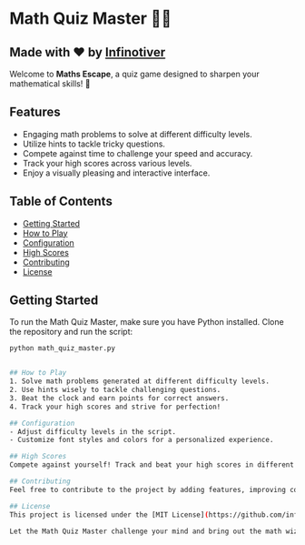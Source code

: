 # Math Quiz Master 🧮✨
## Made with ❤️ by [Infinotiver](https://github.com/infinotiver)
Welcome to **Maths Escape**, a quiz game designed to sharpen your mathematical skills! 🚀

## Features
- Engaging math problems to solve at different difficulty levels.
- Utilize hints to tackle tricky questions.
- Compete against time to challenge your speed and accuracy.
- Track your high scores across various levels.
- Enjoy a visually pleasing and interactive interface.

## Table of Contents
- [Getting Started](#getting-started)
- [How to Play](#how-to-play)
- [Configuration](#configuration)
- [High Scores](#high-scores)
- [Contributing](#contributing)
- [License](#license)

## Getting Started
To run the Math Quiz Master, make sure you have Python installed. Clone the repository and run the script:
```bash
python math_quiz_master.py


## How to Play
1. Solve math problems generated at different difficulty levels.
2. Use hints wisely to tackle challenging questions.
3. Beat the clock and earn points for correct answers.
4. Track your high scores and strive for perfection!

## Configuration
- Adjust difficulty levels in the script.
- Customize font styles and colors for a personalized experience.

## High Scores
Compete against yourself! Track and beat your high scores in different difficulty levels.

## Contributing
Feel free to contribute to the project by adding features, improving code, or fixing bugs. Follow the [Contribution Guide](https://github.com/infinotiver/Py-Invent/blob/master/CONTRIBUTING.md) for details.

## License
This project is licensed under the [MIT License](https://github.com/infinotiver/Py-Invent/blob/master/LICENSE).

Let the Math Quiz Master challenge your mind and bring out the math wizard in you! 🌟


